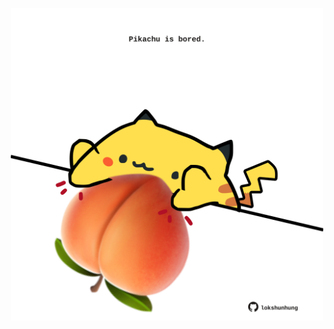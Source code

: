 <!-- built at 03/10/2024, 19:00:41 UTC -->
<p align="center">
  <img width="500" height="500" src="./ReadmeImage.svg">
</p>
